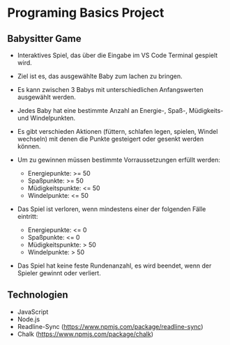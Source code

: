 # Programing Basics Project

## Babysitter Game

* Interaktives Spiel, das über die Eingabe im VS Code Terminal gespielt wird.
* Ziel ist es, das ausgewählte Baby zum lachen zu bringen.
* Es kann zwischen 3 Babys mit unterschiedlichen Anfangswerten ausgewählt werden.
* Jedes Baby hat eine bestimmte Anzahl an Energie-, Spaß-, Müdigkeits- und Windelpunkten.
* Es gibt verschieden Aktionen (füttern, schlafen legen, spielen, Windel wechseln) mit denen die Punkte gesteigert oder gesenkt werden können.

* Um zu gewinnen müssen bestimmte Vorraussetzungen erfüllt werden:
    - Energiepunkte: >= 50
    - Spaßpunkte: >= 50
    - Müdigkeitspunkte: <= 50
    - Windelpunkte: <= 50

* Das Spiel ist verloren, wenn mindestens einer der folgenden Fälle eintritt:
    - Energiepunkte: <= 0
    - Spaßpunkte: <= 0
    - Müdigkeitspunkte: > 50
    - Windelpunkte: > 50

* Das Spiel hat keine feste Rundenanzahl, es wird beendet, wenn der Spieler gewinnt oder verliert.


## Technologien

* JavaScript
* Node.js
* Readline-Sync (https://www.npmjs.com/package/readline-sync)
* Chalk (https://www.npmjs.com/package/chalk)


